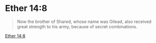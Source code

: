 # Ether 14:8

> Now the brother of Shared, whose name was Gilead, also received great strength to his army, because of secret combinations.

[Ether 14:8](https://www.churchofjesuschrist.org/study/scriptures/bofm/ether/14?lang=eng&id=p8#p8)


